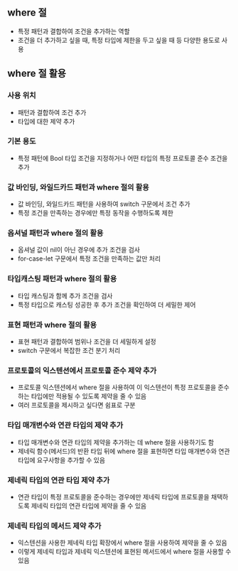 ## where 절
- 특정 패턴과 결합하여 조건을 추가하는 역할
- 조건을 더 추가하고 싶을 때, 특정 타입에 제한을 두고 싶을 때 등 다양한 용도로 사용

## where 절 활용
### 사용 위치
- 패턴과 결합하여 조건 추가
- 타입에 대한 제약 추가

### 기본 용도
- 특정 패턴에 Bool 타입 조건을 지정하거나 어떤 타입의 특정 프로토콜 준수 조건을 추가

### 값 바인딩, 와일드카드 패턴과 where 절의 활용
- 값 바인딩, 와일드카드 패턴을 사용하여 switch 구문에서 조건 추가
- 특정 조건을 만족하는 경우에만 특정 동작을 수행하도록 제한

### 옵셔널 패턴과 where 절의 활용
- 옵셔널 값이 nil이 아닌 경우에 추가 조건을 검사
- for-case-let 구문에서 특정 조건을 만족하는 값만 처리

### 타입캐스팅 패턴과 where 절의 활용
- 타입 캐스팅과 함께 추가 조건을 검사
- 특정 타입으로 캐스팅 성공한 후 추가 조건을 확인하여 더 세밀한 제어

### 표현 패턴과 where 절의 활용
- 표현 패턴과 결합하여 범위나 조건을 더 세밀하게 설정
- switch 구문에서 복잡한 조건 분기 처리

### 프로토콜의 익스텐션에서 프로토콜 준수 제약 추가
- 프로토콜 익스텐션에서 where 절을 사용하여 이 익스텐션이 특정 프로토콜을 준수하는 타입에만 적용될 수 있도록 제약을 줄 수 있음
- 여러 프로토콜을 제시하고 싶다면 쉼표로 구분

### 타입 매개변수와 연관 타입의 제약 추가
- 타입 매개변수와 연관 타입의 제약을 추가하는 데 where 절을 사용하기도 함
- 제네릭 함수(메서드)의 반환 타입 뒤에 where 절을 표현하면 타입 매개변수와 연관 타입에 요구사항을 추가할 수 있음

### 제네릭 타입의 연관 타입 제약 추가
- 연관 타입이 특정 프로토콜을 준수하는 경우에만 제네릭 타입에 프로토콜을 채택하도록 제네릭 타입의 연관 타입에 제약을 줄 수 있음

### 제네릭 타입의 메서드 제약 추가
- 익스텐션을 사용한 제네릭 타입 확장에서 where 절을 사용하여 제약을 줄 수 있음
- 이렇게 제네릭 타입과 제네릭 익스텐션에 표현된 메서드에서 where 절을 사용할 수 있음
